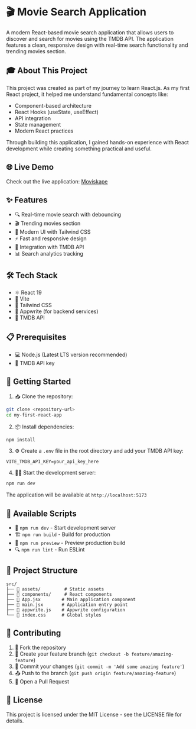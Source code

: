 # 🎬 Movie Search Application

A modern React-based movie search application that allows users to discover and search for movies using the TMDB API. The application features a clean, responsive design with real-time search functionality and trending movies section.

## 🎓 About This Project

This project was created as part of my journey to learn React.js. As my first React project, it helped me understand fundamental concepts like:
- Component-based architecture
- React Hooks (useState, useEffect)
- API integration
- State management
- Modern React practices

Through building this application, I gained hands-on experience with React development while creating something practical and useful.

## 🌐 Live Demo

Check out the live application: [Moviskape](https://moviskape.netlify.app/)

## ✨ Features

- 🔍 Real-time movie search with debouncing
- 🎬 Trending movies section
- 🎨 Modern UI with Tailwind CSS
- ⚡ Fast and responsive design
- 🔄 Integration with TMDB API
- 📊 Search analytics tracking

## 🛠️ Tech Stack

- ⚛️ React 19
- 🚀 Vite
- 🎨 Tailwind CSS
- 🔧 Appwrite (for backend services)
- 🎥 TMDB API

## 📋 Prerequisites

- 💻 Node.js (Latest LTS version recommended)
- 🔑 TMDB API key

## 🚀 Getting Started

1. 📥 Clone the repository:
```bash
git clone <repository-url>
cd my-first-react-app
```

2. 📦 Install dependencies:
```bash
npm install
```

3. ⚙️ Create a `.env` file in the root directory and add your TMDB API key:
```
VITE_TMDB_API_KEY=your_api_key_here
```

4. 🏃‍♂️ Start the development server:
```bash
npm run dev
```

The application will be available at `http://localhost:5173`

## 📜 Available Scripts

- 🚀 `npm run dev` - Start development server
- 🏗️ `npm run build` - Build for production
- 👀 `npm run preview` - Preview production build
- 🔍 `npm run lint` - Run ESLint

## 📁 Project Structure

```
src/
├── 📁 assets/         # Static assets
├── 📁 components/     # React components
├── 📄 App.jsx        # Main application component
├── 📄 main.jsx       # Application entry point
├── 📄 appwrite.js    # Appwrite configuration
└── 📄 index.css      # Global styles
```

## 🤝 Contributing

1. 🍴 Fork the repository
2. 🌿 Create your feature branch (`git checkout -b feature/amazing-feature`)
3. 💾 Commit your changes (`git commit -m 'Add some amazing feature'`)
4. 📤 Push to the branch (`git push origin feature/amazing-feature`)
5. 🔄 Open a Pull Request

## 📝 License

This project is licensed under the MIT License - see the LICENSE file for details.
